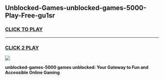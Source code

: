
## Unblocked-Games-unblocked-games-5000-Play-Free-gu1sr
<h3>
<a href="https://premium76.site?title=unblocked-games-5000&ref=24M">CLICK TO PLAY</a></h3>
<hr>

<h3>
<a href="https://premium76.site?title=unblocked-games-5000&ref=24M">CLICK 2 PLAY</a>
  
</h3>

<a href="https://premium76.site?title=unblocked-games-5000&ref=24M"><img src="https://clearcache.store/games.png"></a>


**unblocked-games-5000 games unblocked: Your Gateway to Fun and Accessible Online Gaming**
